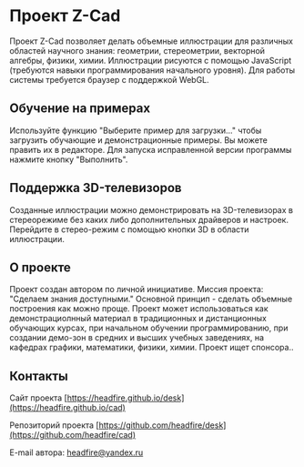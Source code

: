 # Проект Z-Cad

Проект Z-Cad позволяет делать объемные иллюстрации для различных областей научного знания: геометрии, стереометрии, векторной алгебры, физики, химии. Иллюстрации рисуются с помощью JavaScript (требуются навыки программирования начального уровня). Для работы системы требуется браузер с поддержкой WebGL.

## Обучение на примерах

Используйте функцию "Выберите пример для загрузки..." чтобы загрузить обучающие и демонстрационные примеры. Вы можете править их в редакторе. Для запуска исправленной версии программы нажмите кнопку "Выполнить".

## Поддержка 3D-телевизоров

Созданные иллюстрации можно демонстрировать на 3D-телевизорах в стереорежиме без каких либо дополнительных драйверов и настроек. Перейдите в стерео-режим с помощью кнопки 3D в области иллюстрации.

## О проекте

Проект создан автором по личной инициативе. Миссия проекта: "Сделаем знания доступными." Основной принцип - сделать объемные построения как можно проще. Проект может использоваться как демонстрациолнный материал в традиционных и дистанционных обучающих курсах, при начальном обучении программированию, при создании демо-зон в средних и высших учебных заведениях, на кафедрах графики, математики, физики, химии. Проект ищет спонсора.. 

## Контакты

Cайт проекта [https://headfire.github.io/desk](https://headfire.github.io/cad)

Репозиторий проекта [https://github.com/headfire/desk](https://github.com/headfire/cad)

E-mail автора: [headfire@yandex.ru](mailto:headfire@yandex.ru)
